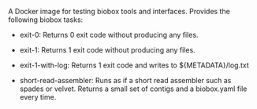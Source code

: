 A Docker image for testing biobox tools and interfaces. Provides the following
biobox tasks:

  * exit-0: Returns 0 exit code without producing any files.

  * exit-1: Returns 1 exit code without producing any files.

  * exit-1-with-log: Returns 1 exit code and writes to ${METADATA}/log.txt

  * short-read-assembler: Runs as if a short read assembler such as spades or
    velvet. Returns a small set of contigs and a biobox.yaml file every time.

